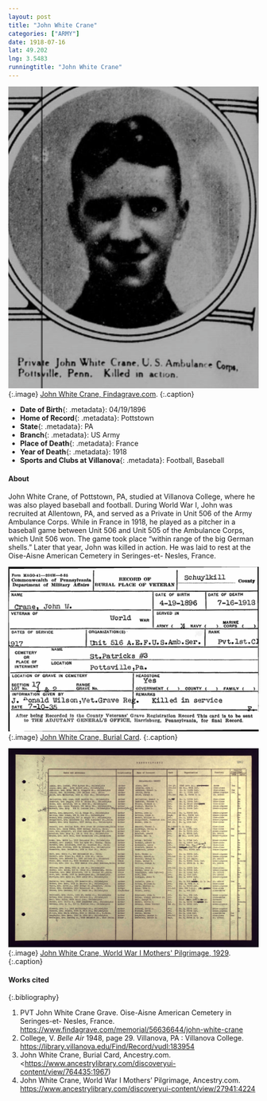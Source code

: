 ```yaml
---
layout: post
title: "John White Crane"
categories: ["ARMY"]
date: 1918-07-16
lat: 49.202
lng: 3.5483
runningtitle: "John White Crane"
---
```


![John White Crane](images/Crane1.jpg)
   {:.image}
[John White Crane, Findagrave.com](https://www.findagrave.com/memorial/56636644/john-white-crane).
   {:.caption}

* **Date of Birth**{: .metadata}: 04/19/1896
* **Home of Record**{: .metadata}: Pottstown
* **State**{: .metadata}: PA
* **Branch**{: .metadata}: US Army
* **Place of Death**{: .metadata}: France
* **Year of Death**{: .metadata}: 1918
* **Sports and Clubs at Villanova**{: .metadata}: Football, Baseball

#### About

John White Crane, of Pottstown, PA, studied at Villanova College, where he was also played baseball and football. During World War I, John was recruited at Allentown, PA, and served as a Private in Unit 506 of the Army Ambulance Corps. While in France in 1918, he played as a pitcher in a baseball game between Unit 506 and Unit 505 of the Ambulance Corps, which Unit 506 won. The game took place “within range of the big German shells.” Later that year, John was killed in action. He was laid to rest at the Oise-Aisne American Cemetery in Seringes-et- Nesles, France.

![John White Crane](images/Crane2.jpg)
   {:.image}
[John White Crane, Burial Card](https://www.ancestrylibrary.com/discoveryui-content/view/764435:1967).
   {:.caption}

![John White Crane](images/Crane3.jpg)
   {:.image}
[John White Crane, World War I Mothers' Pilgrimage, 1929](https://www.ancestrylibrary.com/discoveryui-content/view/27941:4224).
   {:.caption}

#### Works cited

{:.bibliography}
1. PVT John White Crane Grave. Oise-Aisne American Cemetery in Seringes-et- Nesles, France. <https://www.findagrave.com/memorial/56636644/john-white-crane>
2. College, V. _Belle Air_ 1948, page 29. Villanova, PA : Villanova College. <https://library.villanova.edu/Find/Record/vudl:183954>
3. John White Crane, Burial Card, Ancestry.com. <https://www.ancestrylibrary.com/discoveryui-content/view/764435:1967)
4. John White Crane, World War I Mothers’ Pilgrimage, Ancestry.com. <https://www.ancestrylibrary.com/discoveryui-content/view/27941:4224>
